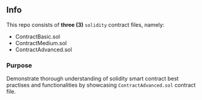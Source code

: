 
## Info

This repo consists of **three (3)** ```solidity``` contract files, namely:

- ContractBasic.sol
- ContractMedium.sol
- ContractAdvanced.sol

### Purpose

Demonstrate thorough understanding of solidity smart contract best practises and functionalities by showcasing ```ContractAdvanced.sol``` contract file.

